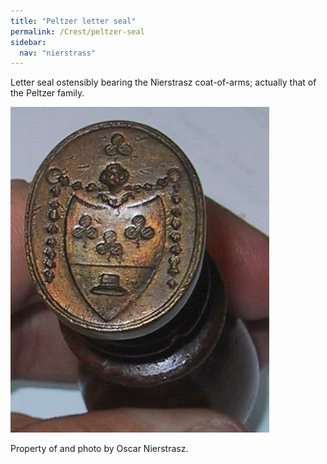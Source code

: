 ```yaml
---
title: "Peltzer letter seal"
permalink: /Crest/peltzer-seal
sidebar:
  nav: "nierstrass"
---
```


Letter seal ostensibly bearing the Nierstrasz coat-of-arms; actually that of the Peltzer family.

![Peltzer letter seal](/assets/images/Crest/peltzer_seal.jpg)

Property of and photo by Oscar Nierstrasz.